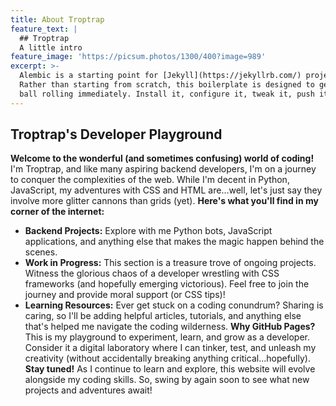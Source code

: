 ```yaml
---
title: About Troptrap
feature_text: |
  ## Troptrap 
  A little intro
feature_image: 'https://picsum.photos/1300/400?image=989'
excerpt: >-
  Alembic is a starting point for [Jekyll](https://jekyllrb.com/) projects.
  Rather than starting from scratch, this boilerplate is designed to get the
  ball rolling immediately. Install it, configure it, tweak it, push it.
---
```

## Troptrap's Developer Playground
**Welcome to the wonderful (and sometimes confusing) world of coding!**
I'm Troptrap, and like many aspiring backend developers, I'm on a journey to conquer the complexities of the web. While I'm decent in Python, JavaScript, my adventures with CSS  and HTML are...well, let's just say they involve more glitter cannons than grids (yet). 
**Here's what you'll find in my corner of the internet:**
* **Backend Projects:** Explore with me Python bots, JavaScript applications, and anything else that makes the magic happen behind the scenes.
* **Work in Progress:**  This section is a treasure trove of ongoing projects. Witness the glorious chaos of a developer wrestling with CSS frameworks (and hopefully emerging victorious). Feel free to join the journey and provide moral support (or CSS tips)!
* **Learning Resources:**  Ever get stuck on a coding conundrum? Sharing is caring, so I'll be adding helpful articles, tutorials, and anything else that's helped me navigate the coding wilderness.
**Why GitHub Pages?**
This is my playground to experiment, learn, and grow as a developer.  Consider it a digital laboratory where I can tinker, test, and unleash my creativity (without accidentally breaking anything critical...hopefully).
**Stay tuned!**
As I continue to learn and explore, this website will evolve alongside my coding skills.  So, swing by again soon to see what new projects and adventures await!
